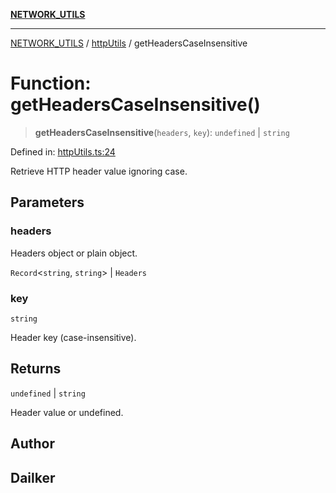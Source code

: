 [**NETWORK_UTILS**](../../README.md)

***

[NETWORK_UTILS](../../README.md) / [httpUtils](../README.md) / getHeadersCaseInsensitive

# Function: getHeadersCaseInsensitive()

> **getHeadersCaseInsensitive**(`headers`, `key`): `undefined` \| `string`

Defined in: [httpUtils.ts:24](https://github.com/dailker/everyutil/blob/2a1290e25c1270a5e1af64099b97f8d5fc086e59/src/network/httpUtils.ts#L24)

Retrieve HTTP header value ignoring case.

## Parameters

### headers

Headers object or plain object.

`Record`\<`string`, `string`\> | `Headers`

### key

`string`

Header key (case-insensitive).

## Returns

`undefined` \| `string`

Header value or undefined.

## Author

## Dailker
